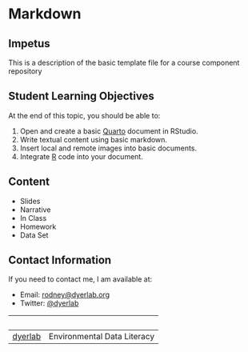 # Markdown


## Impetus
This is a description of the basic template file for a course component repository

## Student Learning Objectives
At the end of this topic, you should be able to:

1. Open and create a basic [Quarto](https://quarto.org) document in RStudio.
1. Write textual content using basic markdown.
1. Insert local and remote images into basic documents.
1. Integrate [R](https://cran.r-project.org) code into your document.

## Content
- Slides
- Narrative
- In Class
- Homework
- Data Set

## Contact Information
If you need to contact me, I am available at:  
- Email: [rodney@dyerlab.org](mailto:rodney@dyerlab.org)  
- Twitter: [@dyerlab](https://twitter.com/dyerlab)  



&nbsp;                         |           &nbsp;      
:------------------------------|-----------------------------:  
[dyerlab](https://dyerlab.org) | Environmental Data Literacy   
